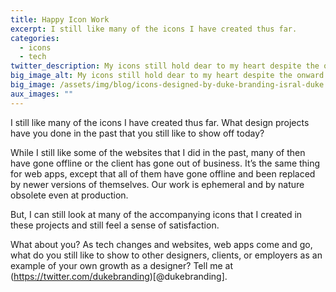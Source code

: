 ```yaml
---
title: Happy Icon Work
excerpt: I still like many of the icons I have created thus far.
categories:
  - icons
  - tech
twitter_description: My icons still hold dear to my heart despite the onward march of tech.
big_image_alt: My icons still hold dear to my heart despite the onward march of tech.
big_image: /assets/img/blog/icons-designed-by-duke-branding-isral-duke.png
aux_images: ""
---
```

I still like many of the icons I have created thus far. What design projects have you done in the past that you still like to show off today?

While I still like some of the websites that I did in the past, many of then have gone offline or the client has gone out of business. It’s the same thing for web apps, except that all of them have gone offline and been replaced by newer versions of themselves. Our work is ephemeral and by nature obsolete even at production.

But, I can still look at many of the accompanying icons that I created in these projects and still feel a sense of satisfaction.

What about you? As tech changes and websites, web apps come and go, what do you still like to show to other designers, clients, or employers as an example of your own growth as a designer? Tell me at (https://twitter.com/dukebranding)[@dukebranding].